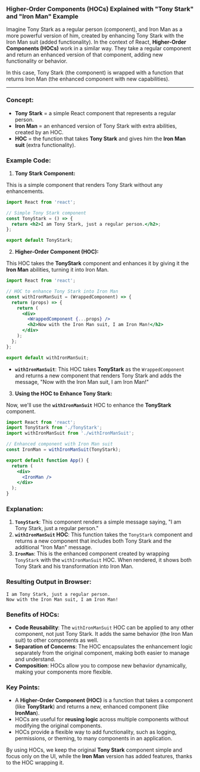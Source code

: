 ### **Higher-Order Components (HOCs) Explained with "Tony Stark" and "Iron Man" Example**

Imagine Tony Stark as a regular person (component), and Iron Man as a more powerful version of him, created by enhancing Tony Stark with the Iron Man suit (added functionality). In the context of React, **Higher-Order Components (HOCs)** work in a similar way. They take a regular component and return an enhanced version of that component, adding new functionality or behavior.

In this case, Tony Stark (the component) is wrapped with a function that returns Iron Man (the enhanced component with new capabilities).

---

### **Concept:**
- **Tony Stark** = a simple React component that represents a regular person.
- **Iron Man** = an enhanced version of Tony Stark with extra abilities, created by an HOC.
- **HOC** = the function that takes **Tony Stark** and gives him the **Iron Man suit** (extra functionality).

### **Example Code:**

1. **Tony Stark Component:**

This is a simple component that renders Tony Stark without any enhancements.

```jsx
import React from 'react';

// Simple Tony Stark component
const TonyStark = () => {
  return <h2>I am Tony Stark, just a regular person.</h2>;
};

export default TonyStark;
```

2. **Higher-Order Component (HOC):**

This HOC takes the **TonyStark** component and enhances it by giving it the **Iron Man** abilities, turning it into Iron Man.

```jsx
import React from 'react';

// HOC to enhance Tony Stark into Iron Man
const withIronManSuit = (WrappedComponent) => {
  return (props) => {
    return (
      <div>
        <WrappedComponent {...props} />
        <h2>Now with the Iron Man suit, I am Iron Man!</h2>
      </div>
    );
  };
};

export default withIronManSuit;
```

- **`withIronManSuit`**: This HOC takes **TonyStark** as the `WrappedComponent` and returns a new component that renders Tony Stark and adds the message, "Now with the Iron Man suit, I am Iron Man!"

3. **Using the HOC to Enhance Tony Stark:**

Now, we'll use the **`withIronManSuit`** HOC to enhance the **TonyStark** component.

```jsx
import React from 'react';
import TonyStark from './TonyStark';
import withIronManSuit from './withIronManSuit';

// Enhanced component with Iron Man suit
const IronMan = withIronManSuit(TonyStark);

export default function App() {
  return (
    <div>
      <IronMan />
    </div>
  );
}
```

### **Explanation:**
1. **`TonyStark`**: This component renders a simple message saying, "I am Tony Stark, just a regular person."
2. **`withIronManSuit` HOC**: This function takes the `TonyStark` component and returns a new component that includes both Tony Stark and the additional "Iron Man" message.
3. **`IronMan`**: This is the enhanced component created by wrapping `TonyStark` with the `withIronManSuit` HOC. When rendered, it shows both Tony Stark and his transformation into Iron Man.

### **Resulting Output in Browser:**
```
I am Tony Stark, just a regular person.
Now with the Iron Man suit, I am Iron Man!
```

### **Benefits of HOCs:**
- **Code Reusability**: The `withIronManSuit` HOC can be applied to any other component, not just Tony Stark. It adds the same behavior (the Iron Man suit) to other components as well.
- **Separation of Concerns**: The HOC encapsulates the enhancement logic separately from the original component, making both easier to manage and understand.
- **Composition**: HOCs allow you to compose new behavior dynamically, making your components more flexible.

### **Key Points:**
- A **Higher-Order Component (HOC)** is a function that takes a component (like **TonyStark**) and returns a new, enhanced component (like **IronMan**).
- HOCs are useful for **reusing logic** across multiple components without modifying the original components.
- HOCs provide a flexible way to add functionality, such as logging, permissions, or theming, to many components in an application.

By using HOCs, we keep the original **Tony Stark** component simple and focus only on the UI, while the **Iron Man** version has added features, thanks to the HOC wrapping it.